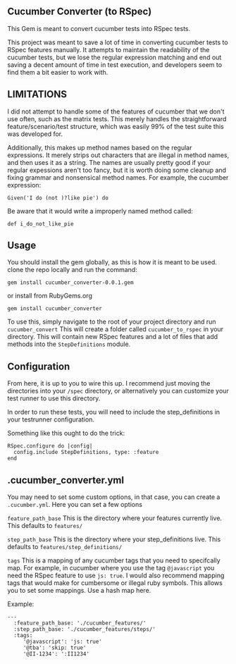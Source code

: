 Cucumber Converter (to RSpec)
------------------

This Gem is meant to convert cucumber tests into RSpec tests.

This project was meant to save a lot of time in converting cucumber tests to RSpec features manually. 
It attempts to maintain the readability of the cucumber tests, but we lose the regular expression matching
and end out saving a decent amount of time in test execution, and developers seem to find them a bit easier to work with.

LIMITATIONS
-----------
I did not attempt to handle some of the features of cucumber that we don't use often, such as the matrix tests.
This merely handles the straightforward feature/scenario/test structure, which was easily 99% of the test suite this
was developed for.

Additionally, this makes up method names based on the regular expressions. It merely strips out characters that are illegal in method names, and then uses it as a string. The names are usually pretty good if your regular expessions aren't too fancy, but it is worth doing some cleanup and fixing grammar and nonsensical method names. For example, the cucumber expression:

`Given('I do (not )?like pie') do`

Be aware that it would write a improperly named method called:

`def i_do_not_like_pie`

Usage
-----

You should install the gem globally, as this is how it is meant to be used.
clone the repo locally and run the command:

```
gem install cucumber_converter-0.0.1.gem
```

or install from RubyGems.org
```
gem install cucumber_converter
```

To use this, simply navigate to the root of your project directory and run `cucumber_convert`
This will create a folder called `cucumber_to_rspec` in your directory. This will contain new RSpec features
and a lot of files that add methods into the `StepDefinitions` module.

Configuration
-------------
From here, it is up to you to wire this up.
I recommend just moving the directories into your `/spec` directory, or alternatively you can customize your test runner
to use this directory.

In order to run these tests, you will need to include the step_definitions in your testrunner configuration.

Something like this ought to do the trick:

```
RSpec.configure do |config|
  config.include StepDefinitions, type: :feature
end
```

.cucumber_converter.yml
-----------------------

You may need to set some custom options, in that case, you can create a `.cucumber.yml`. Here you can set a few options

`feature_path_base` This is the directory where your features currently live. This defaults to `features/`

`step_path_base` This is the directory where your step_definitions live. This defaults to `features/step_definitions/`

`tags` This is a mapping of any cucumber tags that you need to specifcally map. For example, in cucumber where you use the tag
`@javascript` you need the RSpec feature to use `js: true`. I would also recommend mapping tags that would make for cumbersome or illegal ruby symbols. This allows you to set some mappings. Use a hash map here.

Example:

```
---
  :feature_path_base: './cucumber_features/'
  :step_path_base: './cucumber_features/steps/'
  :tags: 
     '@javascript': 'js: true'
     '@tba': 'skip: true'
     '@II-1234': ':II1234'
```
